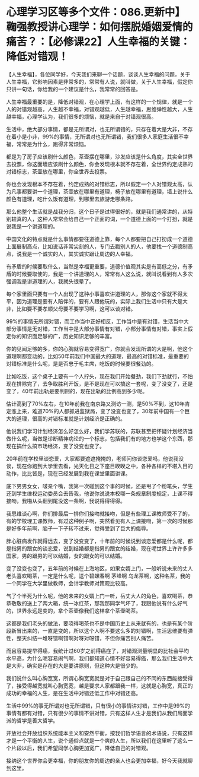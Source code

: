 # 心理学习区等多个文件：086.更新中】鞠强教授讲心理学：如何摆脱婚姻爱情的痛苦？：【必修课22】人生幸福的关键：降低对错观！

【人生幸福】，各位同学好，今天我们来聊一个话题，谈谈人生幸福的问题，关于人生幸福，它影响因素是非常多的，常常有人说，就叫做，关于人生幸福，假定你只讲一句话，你给我的一个建议是什么，我常常的回答是。

人生幸福最重要的是，降低对错观，在心理学上面，有这样的一个规律，就是一个人的对错观越高，人生越不幸福，对错观越低，人生越幸福，思维弹性越大，人生越幸福，心理学认为，我们很多的烦恼，就是来自于对错观很高。

生活中，绝大部分事情，都是无所谓对，也无所谓错的，只存在着大是大非，不存在着小是小非，99%的事情，无所谓对也无所谓错，我们很多人家庭生活很不幸福，常常是为什么，跑得非常烦恼。

都是为了房子应该刷什么颜色，茶壶摆在哪里，沙发应该是什么角度，其实全世界去投票，你这面墙应该刷什么颜色，你会发现根本就不存在着，全世界约定成熟的对错标志，茶壶放在哪里，你全世界去投票。

你也会发现根本不存在着，约定成熟的对错标志，所以假定一个人对错观太高，认为凡事都要讲一个道理，茶壶放在哪里有道理，椅子放在哪里有道理，墙上说什么颜色有道理，吃什么饭有道理，到哪里去旅游走哪条路。

那么他整个生活就是战我分归，这个日子是过得很好的，就是我们通常讲的，从特别较真的人，这种人常常会给自己一个正面的词，一个道德上面的一个打扮，就是说我是一个讲道理的。

中国文化的特点就是什么事情都要往道德上靠，每个人都要把自己打扮成一个道德上面展制高点，比如说话非常尖刻的人，专门去戳别人的人，他要找一个道德制高点，说我是一个诚实的人，其实诚实跟让周边的人幸福。

有矛盾的时候要取什么，当然是幸福更重要，道德价值观其实是有高低之分，有矛盾的时候要取使的，我是一个讲道理的人，常常有人这么说，就叫说看到有人多次强调我是讲道理的人，我就头很晕了。

每个家里面只要有一个人出现了这种小事喜欢讲道理的人，那你这个家就不得太平，因为道理是要有人陪伴的，要有人跟他玩的，实际上我们生活中只有大是大非，比如要不要孝顺父母要不要学习啊，这可以谈对错。

99%的事情无所谓对错，而工作当中正好相反，工作当中是有对错，生活当中大部分事情是无对错，工作当中是大部分事情有对错，小部分事情有对错，事实上假定你的知识面足够的广，历史知识足够的丰富。

你的见闻足够的多，你的心胸就容易变得宽广，你就会发现所谓的大是啊，他这个道理啊都变动的，比如50年前我们中国最大的道理，最高的对错标准，最重要的对错标准是什么呢，是是否忠于毛主席，吃饭的时候要很餐劲的。

比如吃饭，这个桌子上要有一个人拧头，现在我们开始餐劲，我们下劲就行，不怕现在排除完了，去争取胜利开饭，是不是现在可以搞这一套呢，变了没变了，还是变了，40年前出轨是要判刑的，现在出轨的比例高到多少呢。

估计高到了70%左右，在10年前我在南京路又测访一测，是50%不到，这10年肯定涨上来，难道70%的人都抓进监狱局，变了没变也变了，30年前中国有一个巨大的道理，很高的对错标准就是计划经济是正确的。

他说我们学习计划经济怎么好怎么好，我们学苏联的，苏联甚至把怀疑计划经济当做什么呢，当做是诊断精神病论的一个标志，包括我们有的地方也学这个东西，那现在搞什么搞市场经济，变了没变也变了。

20年前在学校里谈恋爱，大家都要遮遮掩掩的，老师问你谈恋爱吗，他说我没谈，现在你跑到大学里去看，光天化日之下座目睽睽之中，各种各样的不堪入目的动作，比比皆是，现在已经发展到我在课堂里面讲课。

底下男男女女，啵亲个嘴，我第一次碰到这个事的时候，还是甩了个粉笔头，学生还到学生维权运动委员会去告我，他说你说说本校哪一条规章制度规定，上课不得接吻，我啪从头翻到尾没这一条啊，我说得得得得。

我思维谈心啊，你们排最后一排你们接吻就接吻，但是有些理工课教师受不了的，有的学校理工课教师，有过这种例子啊，突然看见有人上课接吻，第一次的时候那是好多年前啊，脑子一下子转不过来，觉得受到了巨大的侮辱。

胖心脏病发作就得远去，变了没变变了，十年前的时候说到谈恋爱都是什么呢，都是指男的跟女的谈恋爱，说到结婚都是指男的跟女的结婚，现在呢世界上许许多多国家，男的跟男的可以结婚，女的跟女的可以结婚。

变了没变也变了，五年前的时候在上海地区，如果女婿上门，一般听说未来的丈人老头喜欢喝茶，一定是什么呢，送个碧螺春啊 茅峰啊 乌龙茶啊，这种名茶，我的一个同学在大学里做教师，会计学教师对策观比较高。

气了个半死为什么呢，他的未来的女婿上门一听，岳丈大人的角色，喜欢喝茶，恭恭敬敬的送上了两大箱，统一冰红茶，那我那同学气坏了，我跟他说有什么好气的，世界永远是变的，拿个茶壶像我们这样拿个茶壶喝茶。

这都是我们老头的做法，要晓得喝茶也不是中国历史上从来就有的，也是有某个阶段新冒出来的，一直是变的，所以这个人啊不要这么多的对错啊，生活思维要有弹性，整天纠结一堆呀错啊错啊对呀对呀错，不但你痛苦别人痛苦。

而且容易提早得癌，我统计过60岁之前得癌症了，对错观测量明显的比社会平均水平高，为什么呢容易闹气啊，我们都知道心情不好容易得癌，那么我们生活中大是大非，确实是存在的大是要讲原则，但这种大是很少的。

我们说什么叫心胸宽宽，所谓心胸宽宽就是对于自己跟自己的不同的东西能接受得了，接受得越宽就叫心胸宽宽，越是要求人家都跟我一样，这就是心胸宽，真正的成功的幸福的人生，是在生活中对错还低工作中对错还高。

生活中99%的事无所谓对也无所谓错，只有很小的事情讲对错，工作中是99%的事情有都有对错，只有很少的事情不讲对错，只有这样人生才是我们从我们局面学派的哲学是善大哲学。

开放社会开放组织系统能本主义和安然平衡，按我们哲学语言的术语说，只有这样才是一个平衡的人生，说个通俗点就是一个爽的人生，所以我们在这里听了这么一个片段以后，我们希望同学心胸更加宽广，降低自己的对错观。

接纳这个世界你会更幸福，你的朋友你的周边的亲人也会更加幸福，好今天我就聊到这里。